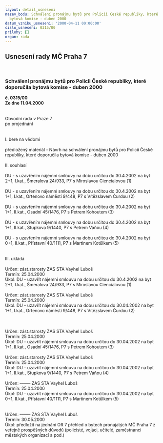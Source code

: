 ```yaml
---
layout: detail_usneseni
nazev_bodu: Schválení pronájmu bytů pro Policii České republiky, které doporučila
  bytová komise - duben 2000
datum_vzniku_usneseni: '2000-04-11 00:00:00'
cislo_usneseni: 0315/00
prilohy: []
organ: rada
---
```

<div id="ucUsn_pList" class="usn">
	<span><h2>Usnesení rady MČ Praha 7 </h2>
<br></span><div class="standBody">
<span><h3>Schválení pronájmu bytů pro Policii České republiky, které doporučila bytová komise - duben 2000</h3></span><div class="center">
		<strong>č. 0315/00</strong><br>
	</div>
<div class="center">
		<strong>Ze dne 11.04.2000</strong><br><br>
	</div>
<br>Obvodní rada v Praze 7<br>po projednání<br><br><br>I.	bere na vědomí<br><br> předložený materiál - Návrh na schválení pronájmu bytů pro Policii České republiky, které doporučila bytová komise - duben 2000<br><br>II.	souhlasí <br><br>DU - s uzavřením nájemní smlouvy na dobu určitou do 30.4.2002 na byt 2+1, I.kat., Šmeralova 24/933, P7 s Miroslavou Ciencialovou (1)<br><br>DU - s uzavřením nájemní smlouvy na dobu určitou do 30.4.2002 na byt 1+1, I.kat., Ortenovo náměstí 9/448, P7 s Vítězslavem Čurdou (2)<br><br>DU - s uzavřením nájemní smlouvy na dobu určitou do 30.4.2002 na byt 1+1, II.kat., Osadní 45/1476, P7 s Petrem Kohoutem (3)<br><br>DU - s uzavřením nájemní smlouvy na dobu určitou do 30.4.2002 na byt 1+1, II.kat., Stupkova 9/1440, P7 s Petrem Váňou (4)<br><br>DU - s uzavřením nájemní smlouvy na dobu určitou do 30.4.2002 na byt 0+1, II.kat., Přístavní 40/1111, P7 s Martinem Kotůlkem (5)<br><br> <br>III.	ukládá <br><br> Určen:	zást.starosty	ZAS STA Vayhel Luboš<br>Termín: 25.04.2000<br>Úkol:	DU - uzavřít nájemní smlouvu  na dobu určitou do 30.4.2002 na byt 2+1, I.kat., Šmeralova 24/933, P7 s Miroslavou Ciencialovou (1)<br> <br> Určen:	zást.starosty	ZAS STA Vayhel Luboš<br>Termín: 25.04.2000<br>Úkol:	DU - uzavřít nájemní smlouvu na dobu určitou do 30.04.2002 na byt 1+1, I.kat., Ortenovo náměstí 9/448, P7 s Vítězslavem Čurdou (2)<br> <br><br><br> Určen:	zást.starosty	ZAS STA Vayhel Luboš<br>Termín: 25.04.2000<br>Úkol:	DU - uzavřít nájemní smlouvu na dobu určitou do 30.04.2002 na byt 1+1, II.kat., Osadní 45/1476, P7 s Petrem Kohoutem (3)<br> <br> Určen:	zást.starosty	ZAS STA Vayhel Luboš<br>Termín: 25.04.2000<br>Úkol:	DU - uzavřít nájemní smlouvu na dobu určitou do 30.04.2002 na byt 1+1, II.kat., Stupkova 9/1440, P7 s Petrem Váňou (4)<br> <br> Určen:	–––––	ZAS STA Vayhel Luboš<br>Termín: 25.04.2000<br>Úkol:	DU - uzavřít nájemní smlouvu na dobu určitou  do 30.04.2002 na byt 0+1, II.kat., Přístavní 40/1111, P7 s Martinem Kotůlkem (5)<br> <br><br> Určen:	–––––	ZAS STA Vayhel Luboš<br>Termín: 30.05.2000<br>Úkol:	předložit na jednání OR 7 přehled o bytech pronajatých MČ Praha 7 z veřejně prospěšných důvodů (policisté, vojáci, učitelé, zaměstnanci městských organizací a pod.)<br> <br><br> <br>
</div>
</div>